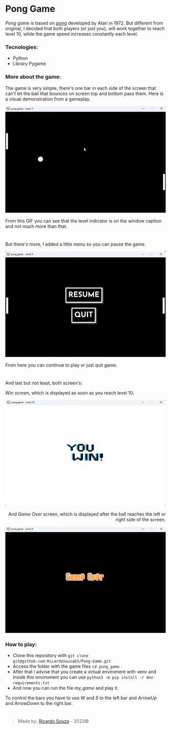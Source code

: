 # Pong Game

*Pong game* is based on [*pong*](https://pt.wikipedia.org/wiki/Pong) developed by Atari in 1972.
But different from original, I decided that both players (or just you), will work together to reach level 10, while the game speed increases constantly each level.

### Tecnologies:

- Python
- Library Pygame

### More about the game:

The game is very simple, there's one bar in each side of the screen that can't let the ball that bounces on screen top and bottom pass them. Here is a visual demonstration from a gameplay.

<p align='center'>
  <img src='assets/pong_game_gif.gif' />
</p>

From this GIF you can see that the level indicator is on the window caption and not much more than that.
#
But there's more, I added a little menu so you can pause the game.

<p align='center'>
  <img src='assets/Menu_image.png' />
</p>

From here you can continue to play or just quit game.
#
And last but not least, both screen's: <br/>

*Win screen*, which is displayed as soon as you reach level 10.
<p align='left'>
  <img src='assets/Won_image.png' />
</p>
<p align='right'>And <i>Game Over</i> screen, which is displayed after the ball reaches the left or right side of the screen.</p>
<p align='right'>
  <img src='assets/Lost_image.png' />
</p>

### How to play:

* Clone this repository with ```git clone git@github.com:RicardoSouza03/Pong-Game.git```
* Access the folder with the game files ```cd pong_game```
* After that I advise that you create a virtual enviroment with venv and inside this enviroment you can use ```python3 -m pip install -r dev-requirements.txt```
* And now you can run the file *my_game* and play it.

To control the bars you have to use *W* and *S* to the left bar and *ArrowUp* and *ArrowDown* to the right bar.

#
> Made by: [Ricardo Souza](https://github.com/RicardoSouza03) - 2023©
